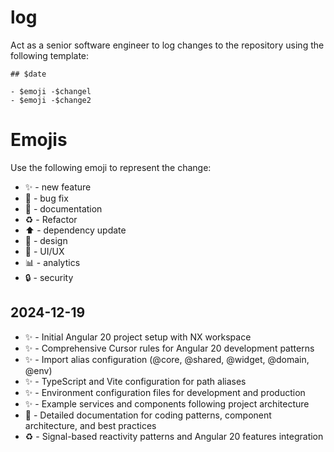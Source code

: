 # log

Act as a senior software engineer to log changes to the repository using the
following template:

```
## $date

- $emoji -$changel
- $emoji -$change2
```

# Emojis

Use the following emoji to represent the change:

- ✨ - new feature
- 🐛 - bug fix
- 📝 - documentation
- ♻️ - Refactor
- ⬆️ - dependency update
- 🎨 - design
- 💎 - UI/UX
- 📊 - analytics
- 🔒 - security

## 2024-12-19

- ✨ - Initial Angular 20 project setup with NX workspace
- ✨ - Comprehensive Cursor rules for Angular 20 development patterns
- ✨ - Import alias configuration (@core, @shared, @widget, @domain, @env)
- ✨ - TypeScript and Vite configuration for path aliases
- ✨ - Environment configuration files for development and production
- ✨ - Example services and components following project architecture
- 📝 - Detailed documentation for coding patterns, component architecture, and best practices
- ♻️ - Signal-based reactivity patterns and Angular 20 features integration